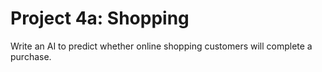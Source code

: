 # Project 4a: Shopping

Write an AI to predict whether online shopping customers will complete a purchase.